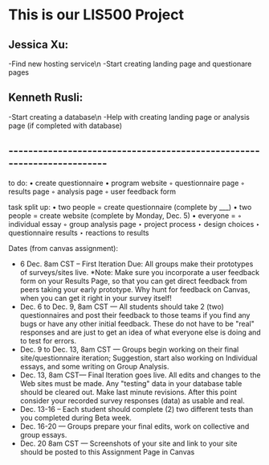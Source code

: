 # This is our LIS500 Project 

## Jessica Xu: 
-Find new hosting service\n
-Start creating landing page and questionare pages

## Kenneth Rusli: 
-Start creating a database\n 
-Help with creating landing page or analysis page (if completed with database)


## -----------------------------------------------------------------------
to do:
• create questionnaire
• program website
	◦ questionnaire page
	◦ results page
	◦ analysis page
	◦ user feedback form

task split up: 
• two people = create questionnaire (complete by ___)
• two people = create website (complete by Monday, Dec. 5)
• everyone = 
	◦ individual essay
	◦ group analysis page
		‣ project process
		‣ design choices
		‣ questionnaire results
		‣ reactions to results


Dates (from canvas assignment):
 - 6 Dec. 8am CST – First Iteration Due: All groups make their prototypes of surveys/sites live. *Note: Make sure you incorporate a user feedback form on your Results Page, so that you can get direct feedback from peers taking your early prototype. Why hunt for feedback on Canvas, when you can get it right in your survey itself!  
- Dec. 6 to Dec. 9, 8am CST — All students should take 2 (two) questionnaires and post their feedback to those teams if you find any bugs or have any other initial feedback. These do not have to be "real" responses and are just to get an idea of what everyone else is doing and to test for errors. 
- Dec. 9  to Dec. 13, 8am CST — Groups begin working on their final site/questionnaire iteration; Suggestion, start also working on Individual essays, and some writing on Group Analysis.  
- Dec. 13, 8am CST— Final Iteration goes live. All edits and changes to the Web sites must be made. Any "testing" data in your database table should be cleared out. Make last minute revisions. After this point consider your recorded survey responses (data) as usable and real.
- Dec. 13-16 – Each student should complete (2) two different tests than you completed during Beta week. 
- Dec. 16-20 — Groups prepare your final edits, work on collective and group essays. 
- Dec. 20 8am CST  — Screenshots of your site and link to your site should be posted to this Assignment Page in Canvas
